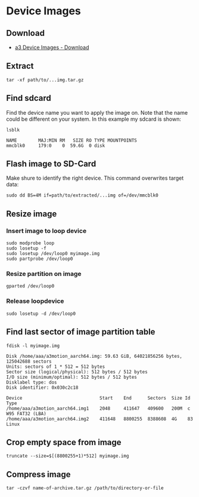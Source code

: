 # Device Images
## Download
- [a3 Device Images - Download](https://cloud.a3-audio.com/d/744da83d0f994de9bc76)

## Extract
```
tar -xf path/to/...img.tar.gz
```

## Find sdcard
Find the device name you want to apply the image on. Note that the name could be different on your system. In this example my sdcard is shown:
```
lsblk

NAME        MAJ:MIN RM   SIZE RO TYPE MOUNTPOINTS
mmcblk0     179:0    0  59.6G  0 disk
```

## Flash image to SD-Card
Make shure to identify the right device. This command overwrites target data:
```
sudo dd BS=4M if=path/to/extracted/...img of=/dev/mmcblk0
```

## Resize image
### Insert image to loop device
```
sudo modprobe loop
sudo losetup -f
sudo losetup /dev/loop0 myimage.img
sudo partprobe /dev/loop0
```

### Resize partition on image
```
gparted /dev/loop0
```

### Release loopdevice
```
sudo losetup -d /dev/loop0
```

## Find last sector of image partition table
```
fdisk -l myimage.img

Disk /home/aaa/a3motion_aarch64.img: 59.63 GiB, 64021856256 bytes, 125042688 sectors
Units: sectors of 1 * 512 = 512 bytes
Sector size (logical/physical): 512 bytes / 512 bytes
I/O size (minimum/optimal): 512 bytes / 512 bytes
Disklabel type: dos
Disk identifier: 0x030c2c18

Device                             Start    End      Sectors  Size Id Type
/home/aaa/a3motion_aarch64.img1    2048     411647   409600   200M  c W95 FAT32 (LBA)
/home/aaa/a3motion_aarch64.img2    411648   8800255  8388608  4G  	83 Linux
```

## Crop empty space from image
```
truncate --size=$[(8800255+1)*512] myimage.img
```

## Compress image
```
tar -czvf name-of-archive.tar.gz /path/to/directory-or-file
```